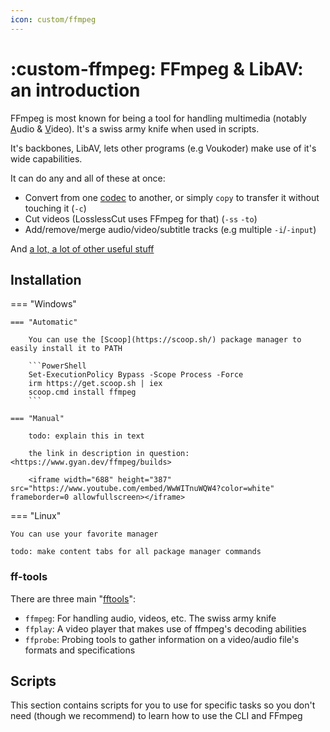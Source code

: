 ```yaml
---
icon: custom/ffmpeg
---
```


# :custom-ffmpeg: FFmpeg & LibAV: an introduction

FFmpeg is most known for being a tool for handling multimedia (notably <u>A</u>udio & <u>V</u>ideo). It's a swiss army knife when used in scripts. 

It's backbones, LibAV, lets other programs (e.g Voukoder) make use of it's wide capabilities.


It can do any and all of these at once:

* Convert from one [codec](../codecguide.md) to another, or simply `copy` to transfer it without touching it (`-c`)
* Cut videos (LosslessCut uses FFmpeg for that) (`-ss` `-to`)
* Add/remove/merge audio/video/subtitle tracks (e.g multiple `-i`/`-input`)

And [a lot, a lot of other useful stuff](https://ffmpeg.org/ffmpeg-all.html)

## Installation

=== "Windows"

    === "Automatic"

        You can use the [Scoop](https://scoop.sh/) package manager to easily install it to PATH 

        ```PowerShell
        Set-ExecutionPolicy Bypass -Scope Process -Force
        irm https://get.scoop.sh | iex
        scoop.cmd install ffmpeg
        ```

    === "Manual"

        todo: explain this in text

        the link in description in question: <https://www.gyan.dev/ffmpeg/builds>

        <iframe width="688" height="387" src="https://www.youtube.com/embed/WwWITnuWQW4?color=white" frameborder=0 allowfullscreen></iframe>

=== "Linux"

    You can use your favorite manager

    todo: make content tabs for all package manager commands


### ff-tools

There are three main "[fftools](https://git.ffmpeg.org/gitweb/ffmpeg.git/tree/HEAD:/fftools)":

* `ffmpeg`: For handling audio, videos, etc. The swiss army knife
* `ffplay`: A video player that makes use of ffmpeg's decoding abilities
* `ffprobe`: Probing tools to gather information on a video/audio file's formats and specifications

## Scripts

This section contains scripts for you to use for specific tasks so you don't need (though we recommend) to learn how to use the CLI and FFmpeg
    